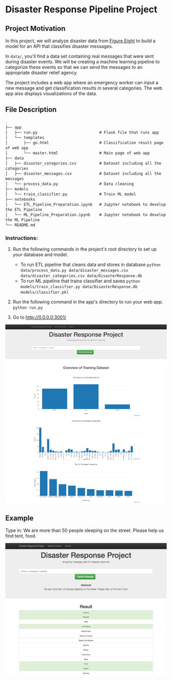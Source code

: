 # Disaster Response Pipeline Project

## Project Motivation

In this project, we will analyze disaster data from [Figure Eight](https://www.linkedin.com/company/figureeight/) to build a model for an API that classifies disaster messages.

In `data/`, you'll find a data set containing real messages that were
sent during disaster events. We will be creating a machine learning
pipeline to categorize these events so that we can send the messages to
an appropriate disaster relief agency.

The project includes a web app where an emergency worker can input a new
message and get classification results in several categories. The web
app also displays visualizations of the data.

## File Description

    .
    ├── app     
    │   ├── run.py                           # Flask file that runs app
    │   └── templates   
    │       ├── go.html                      # Classification result page of web app
    │       └── master.html                  # Main page of web app    
    ├── data                   
    │   ├── disaster_categories.csv          # Dataset including all the categories  
    │   ├── disaster_messages.csv            # Dataset including all the messages
    │   └── process_data.py                  # Data cleaning
    ├── models
    │   └── train_classifier.py              # Train ML model
    ├── notebooks
    │   └── ETL_Pipeline_Preparation.ipynb   # Jupyter notebook to develop the ETL Pipeline
    │   └── ML_Pipeline_Preparation.ipynb    # Jupyter notebook to develop the ML Pipeline     
    └── README.md

### Instructions:
1. Run the following commands in the project's root directory to set up your database and model.

    - To run ETL pipeline that cleans data and stores in database
        `python data/process_data.py data/disaster_messages.csv data/disaster_categories.csv data/DisasterResponse.db`
    - To run ML pipeline that trains classifier and saves
        `python models/train_classifier.py data/DisasterResponse.db models/classifier.pkl`

2. Run the following command in the app's directory to run your web app.
    `python run.py`

3. Go to http://0.0.0.0:3001/

![ScreenShot](img.png)

## Example
Type in: We are more than 50 people sleeping on the street. Please help us find tent, food.

![Example](Example.png)